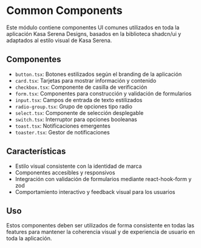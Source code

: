 # Common Components

Este módulo contiene componentes UI comunes utilizados en toda la aplicación Kasa Serena Designs, basados en la biblioteca shadcn/ui y adaptados al estilo visual de Kasa Serena.

## Componentes
- `button.tsx`: Botones estilizados según el branding de la aplicación
- `card.tsx`: Tarjetas para mostrar información y contenido
- `checkbox.tsx`: Componente de casilla de verificación
- `form.tsx`: Componentes para construcción y validación de formularios
- `input.tsx`: Campos de entrada de texto estilizados
- `radio-group.tsx`: Grupo de opciones tipo radio
- `select.tsx`: Componente de selección desplegable
- `switch.tsx`: Interruptor para opciones booleanas
- `toast.tsx`: Notificaciones emergentes
- `toaster.tsx`: Gestor de notificaciones

## Características
- Estilo visual consistente con la identidad de marca
- Componentes accesibles y responsivos
- Integración con validación de formularios mediante react-hook-form y zod
- Comportamiento interactivo y feedback visual para los usuarios

## Uso
Estos componentes deben ser utilizados de forma consistente en todas las features para mantener la coherencia visual y de experiencia de usuario en toda la aplicación.